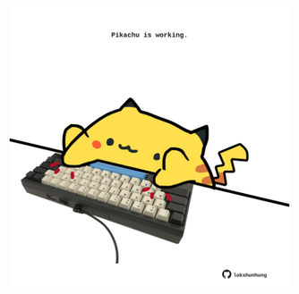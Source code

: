 <!-- built at 13/09/2023, 20:00:45 UTC -->
<p align="center">
  <img width="500" height="500" src="./ReadmeImage.svg">
</p>
